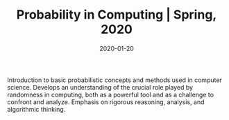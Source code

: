 ﻿---
title: "Probability in Computing &#124; Spring, 2020"
collection: teaching
type: "Teaching Assistant"
permalink: /teaching/2020-spring-teaching
venue: "Boston University, Computer Science"
date: 2020-01-20
location: "Boston, Massachusetts"
---

Introduction to basic probabilistic concepts and methods used in computer science. Develops an understanding of the crucial role played by randomness in computing, both as a powerful tool and as a challenge to confront and analyze. Emphasis on rigorous reasoning, analysis, and algorithmic thinking.